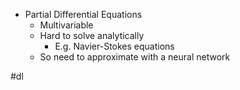 - Partial Differential Equations
	- Multivariable
	- Hard to solve analytically
		- E.g. Navier-Stokes equations
	- So need to approximate with a neural network

#dl 